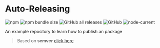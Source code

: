 # Auto-Releasing

![npm](https://img.shields.io/npm/v/auto-releasing)
![npm bundle size](https://img.shields.io/bundlephobia/minzip/auto-releasing?color=orange)
![GitHub all releases](https://img.shields.io/github/downloads/huutri148/auto-releasing/total?color=green)
![GitHub](https://img.shields.io/github/license/huutri148/auto-releasing)
![node-current](https://img.shields.io/node/v/auto-releasing)

An example repository to learn how to publish an package
> Based on **semver** [click here](https://semver.org/)


